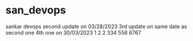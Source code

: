 # san_devops
sankar devops
second update on 03/28/2023
3rd update on same date as second one
4th one on 30/03/2023
1
2
2
334
556
6767







